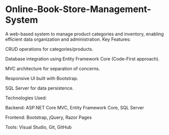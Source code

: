 # Online-Book-Store-Management-System
A web-based system to manage product categories and inventory, enabling efficient data organization and administration.
Key Features:

CRUD operations for categories/products.

Database integration using Entity Framework Core (Code-First approach).

MVC architecture for separation of concerns.

Responsive UI built with Bootstrap.

SQL Server for data persistence.

Technologies Used:

Backend: ASP.NET Core MVC, Entity Framework Core, SQL Server

Frontend: Bootstrap, jQuery, Razor Pages

Tools: Visual Studio, Git, GitHub
